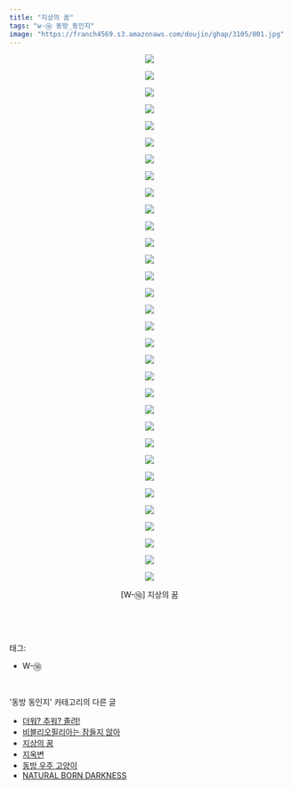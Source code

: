 ```yaml
---
title: "지상의 꿈"
tags: "w-⑱ 동방_동인지"
image: "https://franch4569.s3.amazonaws.com/doujin/ghap/3105/001.jpg"
---
```

<div class="article">
<p style="text-align: center; clear: none; float: none;"><img src="{{ site.imgserver2 }}/ghap/3105/001.jpg"/></p>
<p style="text-align: center; clear: none; float: none;"><img src="{{ site.imgserver2 }}/ghap/3105/002.jpg"/></p>
<p style="text-align: center; clear: none; float: none;"><img src="{{ site.imgserver2 }}/ghap/3105/003.jpg"/></p>
<p style="text-align: center; clear: none; float: none;"><img src="{{ site.imgserver2 }}/ghap/3105/004.jpg"/></p>
<p style="text-align: center; clear: none; float: none;"><img src="{{ site.imgserver2 }}/ghap/3105/005.jpg"/></p>
<p style="text-align: center; clear: none; float: none;"><img src="{{ site.imgserver2 }}/ghap/3105/006.jpg"/></p>
<p style="text-align: center; clear: none; float: none;"><img src="{{ site.imgserver2 }}/ghap/3105/007.jpg"/></p>
<p style="text-align: center; clear: none; float: none;"><img src="{{ site.imgserver2 }}/ghap/3105/008.jpg"/></p>
<p style="text-align: center; clear: none; float: none;"><img src="{{ site.imgserver2 }}/ghap/3105/009.jpg"/></p>
<p style="text-align: center; clear: none; float: none;"><img src="{{ site.imgserver2 }}/ghap/3105/010.jpg"/></p>
<p style="text-align: center; clear: none; float: none;"><img src="{{ site.imgserver2 }}/ghap/3105/011.jpg"/></p>
<p style="text-align: center; clear: none; float: none;"><img src="{{ site.imgserver2 }}/ghap/3105/012.jpg"/></p>
<p style="text-align: center; clear: none; float: none;"><img src="{{ site.imgserver2 }}/ghap/3105/013.jpg"/></p>
<p style="text-align: center; clear: none; float: none;"><img src="{{ site.imgserver2 }}/ghap/3105/014.jpg"/></p>
<p style="text-align: center; clear: none; float: none;"><img src="{{ site.imgserver2 }}/ghap/3105/015.jpg"/></p>
<p style="text-align: center; clear: none; float: none;"><img src="{{ site.imgserver2 }}/ghap/3105/016.jpg"/></p>
<p style="text-align: center; clear: none; float: none;"><img src="{{ site.imgserver2 }}/ghap/3105/017.jpg"/></p>
<p style="text-align: center; clear: none; float: none;"><img src="{{ site.imgserver2 }}/ghap/3105/018.jpg"/></p>
<p style="text-align: center; clear: none; float: none;"><img src="{{ site.imgserver2 }}/ghap/3105/019.jpg"/></p>
<p style="text-align: center; clear: none; float: none;"><img src="{{ site.imgserver2 }}/ghap/3105/020.jpg"/></p>
<p style="text-align: center; clear: none; float: none;"><img src="{{ site.imgserver2 }}/ghap/3105/021.jpg"/></p>
<p style="text-align: center; clear: none; float: none;"><img src="{{ site.imgserver2 }}/ghap/3105/022.jpg"/></p>
<p style="text-align: center; clear: none; float: none;"><img src="{{ site.imgserver2 }}/ghap/3105/023.jpg"/></p>
<p style="text-align: center; clear: none; float: none;"><img src="{{ site.imgserver2 }}/ghap/3105/024.jpg"/></p>
<p style="text-align: center; clear: none; float: none;"><img src="{{ site.imgserver2 }}/ghap/3105/025.jpg"/></p>
<p style="text-align: center; clear: none; float: none;"><img src="{{ site.imgserver2 }}/ghap/3105/026.jpg"/></p>
<p style="text-align: center; clear: none; float: none;"><img src="{{ site.imgserver2 }}/ghap/3105/027.jpg"/></p>
<p style="text-align: center; clear: none; float: none;"><img src="{{ site.imgserver2 }}/ghap/3105/028.jpg"/></p>
<p style="text-align: center; clear: none; float: none;"><img src="{{ site.imgserver2 }}/ghap/3105/029.jpg"/></p>
<p style="text-align: center; clear: none; float: none;"><img src="{{ site.imgserver2 }}/ghap/3105/030.jpg"/></p>
<p style="text-align: center; clear: none; float: none;"><img src="{{ site.imgserver2 }}/ghap/3105/031.jpg"/></p>
<p style="text-align: center; clear: none; float: none;"><img src="{{ site.imgserver2 }}/ghap/3105/032.jpg"/></p>
<p style="text-align: center; clear: none; float: none;">[W-⑱] 지상의 꿈</p>
<p><br/></p>
</div><br/>
<div class="tagTrail">
<p>태그: </p>
<ul>
<li>W-⑱</li>
</ul>
</div><br/>
<div class="another">
<p>'동방 동인지' 카테고리의 다른 글</p>
<ul>
<li><a href="/ghap_3107">더워? 추워? 졸려!</a></li>
<li><a href="/ghap_3106">비블리오필리아는 잠들지 않아</a></li>
<li><a href="/ghap_3105">지상의 꿈</a></li>
<li><a href="/ghap_3101">지옥변</a></li>
<li><a href="/ghap_3098">동방 우주 고양이</a></li>
<li><a href="/ghap_3092">NATURAL BORN DARKNESS</a></li>
</ul>
</div><br/>
<div class="cb_module cb_fluid">
<div class="cb_wrt cb_profile">
</div><!-- commentList close -->
</div><br/>
